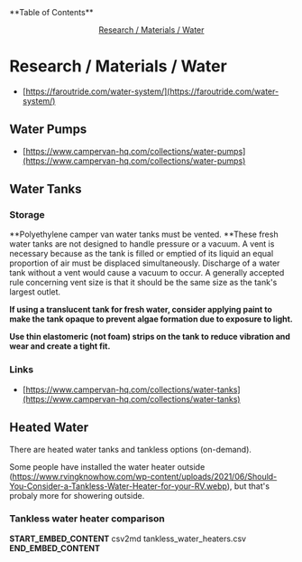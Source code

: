 <div markdown="1">
<!-- START doctoc generated TOC please keep comment here to allow auto update -->
<!-- DON'T EDIT THIS SECTION, INSTEAD RE-RUN doctoc TO UPDATE -->
**Table of Contents**

<p align="center">
<a href="#research--materials--water">Research / Materials / Water</a>
</p>

<!-- END doctoc generated TOC please keep comment here to allow auto update -->
</div>

# Research / Materials / Water


- [https://faroutride.com/water-system/](https://faroutride.com/water-system/)

## Water Pumps

- [https://www.campervan-hq.com/collections/water-pumps](https://www.campervan-hq.com/collections/water-pumps)

## Water Tanks

### Storage

**Polyethylene camper van water tanks must be vented. **These fresh
water tanks are not designed to handle pressure or a vacuum. A vent is
necessary because as the tank is filled or emptied of its liquid an
equal proportion of air must be displaced simultaneously. Discharge of a
water tank without a vent would cause a vacuum to occur. A generally
accepted rule concerning vent size is that it should be the same size as
the tank's largest outlet.

**If using a translucent tank for fresh water, consider applying paint
to make the tank opaque to prevent algae formation due to exposure to
light.**

**Use thin elastomeric (not foam) strips on the tank to reduce vibration
and wear and create a tight fit.**

### Links
- [https://www.campervan-hq.com/collections/water-tanks](https://www.campervan-hq.com/collections/water-tanks)

## Heated Water

There are heated water tanks and tankless options (on-demand).

Some people have installed the water heater outside (https://www.rvingknowhow.com/wp-content/uploads/2021/06/Should-You-Consider-a-Tankless-Water-Heater-for-your-RV.webp), but that's probaly more for showering outside.


### Tankless water heater comparison

__START_EMBED_CONTENT__
csv2md tankless_water_heaters.csv
__END_EMBED_CONTENT__

